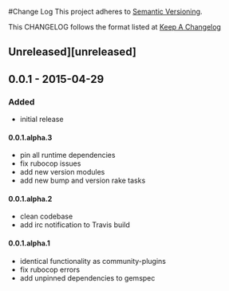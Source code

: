 #Change Log
This project adheres to [Semantic Versioning](http://semver.org/).

This CHANGELOG follows the format listed at [Keep A Changelog](http://keepachangelog.com/)

## Unreleased][unreleased]

## 0.0.1 - 2015-04-29

### Added
- initial release

#### 0.0.1.alpha.3

* pin all runtime dependencies
* fix rubocop issues
* add new version modules
* add new bump and version rake tasks

#### 0.0.1.alpha.2

* clean codebase
* add irc notification to Travis build

#### 0.0.1.alpha.1

* identical functionality as community-plugins
* fix rubocop errors
* add unpinned dependencies to gemspec
